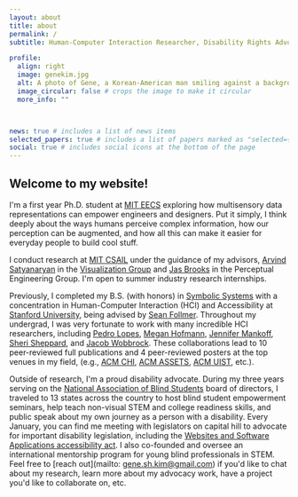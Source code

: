 ```yaml
---
layout: about
title: about
permalink: /
subtitle: Human-Computer Interaction Researcher, Disability Rights Advocate, Joyful Maker

profile:
  align: right
  image: genekim.jpg
  alt: A photo of Gene, a Korean-American man smiling against a background with green trees. He has thick straight black hair that is longer on the front and shorter on the sides. He is wearing a blue collared shirt, and his dark brown eyes are smizing at the camera.
  image_circular: false # crops the image to make it circular
  more_info: ""



news: true # includes a list of news items
selected_papers: true # includes a list of papers marked as "selected={true}"
social: true # includes social icons at the bottom of the page
---
```


## Welcome to my website!
I'm a first year Ph.D. student at [MIT EECS](https://www.eecs.mit.edu/) exploring how multisensory data representations can empower engineers and designers. Put it simply, I think deeply about the ways humans perceive complex information, how our perception can be augmented, and how all this can make it easier for everyday people to build cool stuff. 

I conduct research at [MIT CSAIL](https://www.csail.mit.edu/) under the guidance of my advisors, [Arvind Satyanaryan](https://arvindsatya.com/) in the [Visualization Group](https://vis.csail.mit.edu/) and [Jas Brooks](https://jasbrooks.net/) in the Perceptual Engineering Group. I'm open to summer industry research internships.

Previously, I completed my B.S. (with honors) in [Symbolic Systems](https://symsys.stanford.edu/) with a concentration in Human-Computer Interaction (HCI) and Accessibility at [Stanford University](https://www.stanford.edu/), being advised by [Sean Follmer](https://profiles.stanford.edu/sean-follmer). Throughout my undergrad, I was very fortunate to work with many incredible HCI researchers, including [Pedro Lopes](https://plopes.org/), [Megan Hofmann](https://www.megan-hofmann.com/), [Jennifer Mankoff](https://www.cs.washington.edu/people/faculty/jmankoff), [Sheri Sheppard](https://en.wikipedia.org/wiki/Sheri_D._Sheppard), and [Jacob Wobbrock](https://faculty.washington.edu/wobbrock/). These collaborations lead to 10 peer-reviewed full publications and 4 peer-reviewed posters at the top venues in my field, (e.g., [ACM CHI](https://sigchi.org/), [ACM ASSETS](https://dl.acm.org/conference/assets), [ACM UIST](https://dl.acm.org/conference/uist), etc.).

Outside of research, I'm a proud disability advocate. During my three years serving on the [National Association of Blind Students](https://nabslink.org/) board of directors, I traveled to 13 states across the country to host blind student empowerment seminars, help teach non-visual STEM and college readiness skills, and public speak about my own journey as a person with a disability. Every January, you can find me meeting with legislators on capital hill to advocate for important disability legislation, including the [Websites and Software Applications accessibility act](https://www.congress.gov/bill/117th-congress/senate-bill/4998). I also co-founded and oversee an international mentorship program for young blind professionals in STEM.
Feel free to [reach out](mailto: gene.sh.kim@gmail.com) if you'd like to chat about my research, learn more about my advocacy work, have a project you'd like to collaborate on, etc.